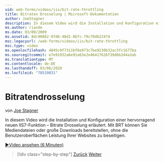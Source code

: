 ```yaml
---
uid: web-forms/videos/iis/bit-rate-throttling
title: Bitraten Drosselung | Microsoft-Dokumentation
author: JoeStagner
description: In diesem Video wird die Installation und Konfiguration einer hervorragend neuen IIS7-Funktion – Bitrate Drosselung erläutert. Mit BRT können Sie Mediendateien oder große Downloads bereitstellen...
ms.author: riande
ms.date: 03/09/2009
ms.assetid: 8dc90862-97d6-48d1-8bfc-79c70d622474
msc.legacyurl: /web-forms/videos/iis/bit-rate-throttling
msc.type: video
ms.openlocfilehash: 4845c9f7311bf6e973c7be9230b32ac3fc1677ba
ms.sourcegitcommit: e7e91932a6e91a63e2e46417626f39d6b244a3ab
ms.translationtype: MT
ms.contentlocale: de-DE
ms.lasthandoff: 03/06/2020
ms.locfileid: "78519831"
---
```

# <a name="bit-rate-throttling"></a>Bitratendrosselung

von [Joe Stagner](https://github.com/JoeStagner)

In diesem Video wird die Installation und Konfiguration einer hervorragend neuen IIS7-Funktion – Bitrate Drosselung erläutert. Mit BRT können Sie Mediendateien oder große Downloads bereitstellen, ohne die Benutzeroberflächen Leistung Ihrer Websites zu beseitigen.

[&#9654;Video ansehen (6 Minuten)](https://channel9.msdn.com/Blogs/ASP-NET-Site-Videos/bit-rate-throttling)

> [!div class="step-by-step"]
> [Zurück](installing-ftp7.md)
> [Weiter](iis7-playlists.md)
